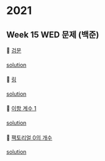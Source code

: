 # 2021
## Week 15 WED 문제 (백준)

👀 [검문](https://www.acmicpc.net/problem/2981)
#### 

[solution](https://github.com/wishJinit/Algorithm-Acmicp/blob/master/math/Q2981.java)

#### 

👀 [링](https://www.acmicpc.net/problem/3036)

#### 

[solution](https://github.com/wishJinit/Algorithm-Acmicp/blob/master/math/Q3036.java)

####

👀 [이항 계수 1](https://www.acmicpc.net/problem/11050)

#### 

[solution](https://github.com/wishJinit/Algorithm-Acmicp/blob/master/math/Q11050.java)

####

👀 [팩토리얼 0의 개수](https://www.acmicpc.net/problem/1676)
#### 

[solution](https://github.com/wishJinit/Algorithm-Acmicp/blob/master/math/Q1676.java)

#### 
